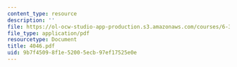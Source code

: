 ```yaml
---
content_type: resource
description: ''
file: https://ol-ocw-studio-app-production.s3.amazonaws.com/courses/6-331-advanced-circuit-techniques-spring-2002/9b7f45098f1e52005ecb97ef17525e0e_4046.pdf
file_type: application/pdf
resourcetype: Document
title: 4046.pdf
uid: 9b7f4509-8f1e-5200-5ecb-97ef17525e0e
---
```

